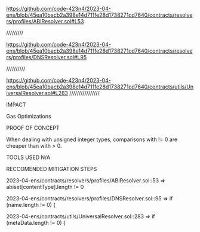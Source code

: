 https://github.com/code-423n4/2023-04-ens/blob/45ea10bacb2a398e14d711fe28d1738271cd7640/contracts/resolvers/profiles/ABIResolver.sol#L53         

/////////        

https://github.com/code-423n4/2023-04-ens/blob/45ea10bacb2a398e14d711fe28d1738271cd7640/contracts/resolvers/profiles/DNSResolver.sol#L95   

//////////    

https://github.com/code-423n4/2023-04-ens/blob/45ea10bacb2a398e14d711fe28d1738271cd7640/contracts/utils/UniversalResolver.sol#L283 //////////////// 




IMPACT 

Gas Optimizations


PROOF OF CONCEPT 

When dealing with unsigned integer types, comparisons with != 0 are cheaper than with > 0. 

TOOLS USED 
N/A

RECCOMENDED MITIGATION STEPS 

2023-04-ens/contracts/resolvers/profiles/ABIResolver.sol::53 => abiset[contentType].length != 0


2023-04-ens/contracts/resolvers/profiles/DNSResolver.sol::95 => if (name.length != 0) {


2023-04-ens/contracts/utils/UniversalResolver.sol::283 => if (metaData.length != 0) {








